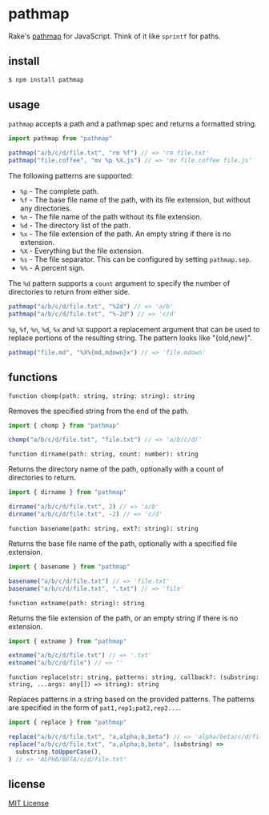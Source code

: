 # pathmap

Rake's [pathmap](http://devblog.avdi.org/2014/04/24/rake-part-4-pathmap/) for JavaScript. Think of it like `sprintf` for paths.

## install

```bash
$ npm install pathmap
```

## usage

`pathmap` accepts a path and a pathmap spec and returns a formatted string.

```typescript
import pathmap from "pathmap"

pathmap("a/b/c/d/file.txt", "rm %f") // => 'rm file.txt'
pathmap("file.coffee", "mv %p %X.js") // => 'mv file.coffee file.js'
```

The following patterns are supported:

- `%p` - The complete path.
- `%f` - The base file name of the path, with its file extension, but without any directories.
- `%n` - The file name of the path without its file extension.
- `%d` - The directory list of the path.
- `%x` - The file extension of the path. An empty string if there is no extension.
- `%X` - Everything but the file extension.
- `%s` - The file separator. This can be configured by setting `pathmap.sep`.
- `%%` - A percent sign.

The `%d` pattern supports a `count` argument to specify the number of directories to return from either side.

```js
pathmap("a/b/c/d/file.txt", "%2d") // => 'a/b'
pathmap("a/b/c/d/file.txt", "%-2d") // => 'c/d'
```

`%p`, `%f`, `%n`, `%d`, `%x` and `%X` support a replacement argument that can be used to replace portions of the resulting string. The pattern looks like "{old,new}".

```js
pathmap("file.md", "%X%{md,mdown}x") // => 'file.mdown'
```

## functions

`function chomp(path: string, string: string): string`

Removes the specified string from the end of the path.

```typescript
import { chomp } from "pathmap"

chomp("a/b/c/d/file.txt", "file.txt") // => 'a/b/c/d/'
```

`function dirname(path: string, count: number): string`

Returns the directory name of the path, optionally with a count of directories to return.

```typescript
import { dirname } from "pathmap"

dirname("a/b/c/d/file.txt", 2) // => 'a/b'
dirname("a/b/c/d/file.txt", -2) // => 'c/d'
```

`function basename(path: string, ext?: string): string`

Returns the base file name of the path, optionally with a specified file extension.

```typescript
import { basename } from "pathmap"

basename("a/b/c/d/file.txt") // => 'file.txt'
basename("a/b/c/d/file.txt", ".txt") // => 'file'
```

`function extname(path: string): string`

Returns the file extension of the path, or an empty string if there is no extension.

```typescript
import { extname } from "pathmap"

extname("a/b/c/d/file.txt") // => '.txt'
extname("a/b/c/d/file") // => ''
```

`function replace(str: string, patterns: string, callback?: (substring: string,
...args: any[]) => string): string`

Replaces patterns in a string based on the provided patterns. The patterns are specified in the form of `pat1,rep1;pat2,rep2...`.

```typescript
import { replace } from "pathmap"

replace("a/b/c/d/file.txt", "a,alpha;b,beta") // => 'alpha/beta/c/d/file.txt'
replace("a/b/c/d/file.txt", "a,alpha;b,beta", (substring) =>
  substring.toUpperCase(),
) // => 'ALPHA/BETA/c/d/file.txt'
```

## license

[MIT License][LICENSE]

[LICENSE]: https://github.com/jeremyruppel/pathmap/blob/master/LICENSE
